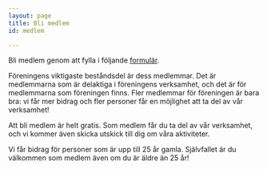 ```yaml
---
layout: page
title: Bli medlem
id: medlem

---
```


Bli medlem genom att fylla i följande [formulär](https://ebas.ungaforskare.se/signups/index/31).

Föreningens viktigaste beståndsdel är dess medlemmar. Det är medlemmarna som är delaktiga i föreningens verksamhet, och det är för medlemmarna som föreningen finns. Fler medlemmar för föreningen är bara bra: vi får mer bidrag och fler personer får en möjlighet att ta del av vår verksamhet!

Att bli medlem är helt gratis. Som medlem får du ta del av vår verksamhet, och vi kommer även skicka utskick till dig om våra aktiviteter.

Vi får bidrag för personer som är upp till 25 år gamla. Självfallet är du välkommen som medlem även om du är äldre än 25 år! 
